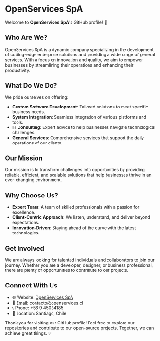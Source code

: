 # OpenServices SpA

Welcome to **OpenServices SpA**'s GitHub profile! 🚀

## Who Are We?
OpenServices SpA is a dynamic company specializing in the development of cutting-edge enterprise solutions and providing a wide range of general services. With a focus on innovation and quality, we aim to empower businesses by streamlining their operations and enhancing their productivity.

## What Do We Do?
We pride ourselves on offering:

- **Custom Software Development**: Tailored solutions to meet specific business needs.
- **System Integration**: Seamless integration of various platforms and tools.
- **IT Consulting**: Expert advice to help businesses navigate technological challenges.
- **General Services**: Comprehensive services that support the daily operations of our clients.

## Our Mission
Our mission is to transform challenges into opportunities by providing reliable, efficient, and scalable solutions that help businesses thrive in an ever-changing environment.

## Why Choose Us?
- **Expert Team**: A team of skilled professionals with a passion for excellence.
- **Client-Centric Approach**: We listen, understand, and deliver beyond expectations.
- **Innovation-Driven**: Staying ahead of the curve with the latest technologies.

## Get Involved
We are always looking for talented individuals and collaborators to join our journey. Whether you are a developer, designer, or business professional, there are plenty of opportunities to contribute to our projects.

## Connect With Us
- 🌐 Website: [OpenServices SpA](https://www.openservices.cl)
- 📧 Email: contacto@openservices.cl
- 📞 Phone: +56 9 45034185
- 📍 Location: Santiago, Chile

Thank you for visiting our GitHub profile! Feel free to explore our repositories and contribute to our open-source projects. Together, we can achieve great things. 💡

